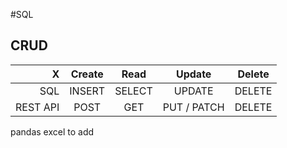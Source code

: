 #SQL

## CRUD

|        X | Create |  Read  |   Update    | Delete |
|---------:|:------:|:------:|:-----------:|:------:|
|      SQL | INSERT | SELECT |   UPDATE    | DELETE |
| REST API |  POST  |  GET   | PUT / PATCH | DELETE |

pandas
excel to add 
